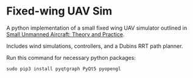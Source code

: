 # Fixed-wing UAV Sim
A python implementation of a small fixed wing UAV simulator outlined in [Small Unmanned Aircraft: Theory and Practice](https://uavbook.byu.edu/doku.php).

Includes wind simulations, controllers, and a Dubins RRT path planner. 


Run this command for necessary python packages:

```sudo pip3 install pyqtgraph PyQt5 pyopengl```
